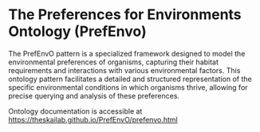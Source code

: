 # The Preferences for Environments Ontology (PrefEnvo)

The PrefEnvO pattern is a specialized framework designed to model the environmental preferences of organisms, capturing their habitat requirements and interactions with various environmental factors. This ontology pattern facilitates a detailed and structured representation of the specific environmental conditions in which organisms thrive, allowing for precise querying and analysis of these preferences. 

Ontology documentation is accessible at https://theskailab.github.io/PrefEnvO/prefenvo.html
